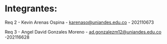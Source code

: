 <h1>Integrantes:</h1>

Req 2 - Kevin Arenas Ospina - karenaso@uniandes.edu.co - 202110673

Req 3 - Angel David Gonzales Moreno - ad.gonzalezm12@uniandes.edu.co -202116628

